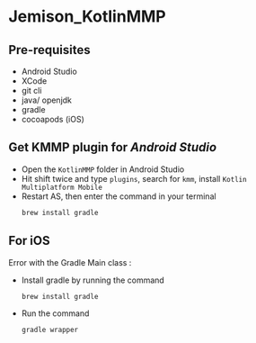 # **Jemison_KotlinMMP**

## **Pre-requisites**

- Android Studio
- XCode
- git cli
- java/ openjdk
- gradle
- cocoapods (iOS)


## Get **KMMP plugin** for *Android Studio*

- Open the `KotlinMMP` folder in Android Studio
- Hit shift twice and type `plugins`, search for `kmm`, install `Kotlin Multiplatform Mobile`
- Restart AS, then enter the command in your terminal
  ```zsh
  brew install gradle 
  ```

## For iOS

Error with the Gradle Main class : 
- Install gradle by running the command 
  ```zsh 
  brew install gradle
  ```
- Run the command 
  ```zsh 
  gradle wrapper
  ```
